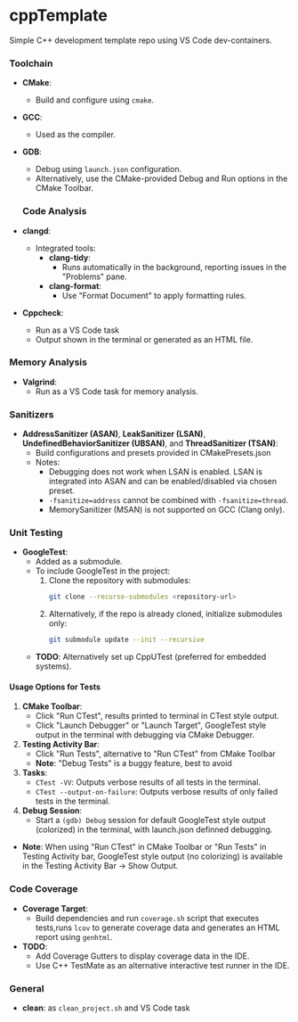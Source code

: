 # cppTemplate
Simple C++ development template repo using VS Code dev-containers.

### Toolchain
- **CMake**:
  - Build and configure using `cmake`.
- **GCC**:
  - Used as the compiler.
- **GDB**:
  - Debug using `launch.json` configuration.
  - Alternatively, use the CMake-provided Debug and Run options in the CMake Toolbar.

  ### Code Analysis
- **clangd**:
  - Integrated tools:
    - **clang-tidy**:
      - Runs automatically in the background, reporting issues in the "Problems" pane.
    - **clang-format**:
      - Use "Format Document" to apply formatting rules.
- **Cppcheck**:
    - Run as a VS Code task
    - Output shown in the terminal or generated as an HTML file.

### Memory Analysis
- **Valgrind**:
  - Run as a VS Code task for memory analysis.

### Sanitizers
- **AddressSanitizer (ASAN)**, **LeakSanitizer (LSAN)**, **UndefinedBehaviorSanitizer (UBSAN)**, and **ThreadSanitizer (TSAN)**:
  - Build configurations and presets provided in CMakePresets.json
  - Notes:
    - Debugging does not work when LSAN is enabled. LSAN is integrated into ASAN and can be enabled/disabled via chosen preset.
    - `-fsanitize=address` cannot be combined with `-fsanitize=thread`.
    - MemorySanitizer (MSAN) is not supported on GCC (Clang only).

### Unit Testing
- **GoogleTest**:
  - Added as a submodule.
  - To include GoogleTest in the project:
    1. Clone the repository with submodules:
       ```bash
       git clone --recurse-submodules <repository-url>
       ```
    2. Alternatively, if the repo is already cloned, initialize submodules only:
       ```bash
       git submodule update --init --recursive
       ```
  - **TODO**: Alternatively set up CppUTest (preferred for embedded systems).

#### Usage Options for Tests
1. **CMake Toolbar**:
   - Click "Run CTest", results printed to terminal in CTest style output.
   - Click "Launch Debugger" or "Launch Target", GoogleTest style output in the terminal with debugging via CMake Debugger.
2. **Testing Activity Bar**:
   - Click "Run Tests", alternative to "Run CTest" from CMake Toolbar
   - **Note**: "Debug Tests" is a buggy feature, best to avoid
3. **Tasks**:
   - `CTest -VV`: Outputs verbose results of all tests in the terminal.
   - `CTest --output-on-failure`: Outputs verbose results of only failed tests in the terminal.
4. **Debug Session**:
   - Start a `(gdb) Debug` session for default GoogleTest style output (colorized) in the terminal, with launch.json definned debugging.

- **Note**: When using "Run CTest" in CMake Toolbar or "Run Tests" in Testing Activity bar, GoogleTest style output (no colorizing) is available in the Testing Activity Bar -> Show Output.

### Code Coverage
- **Coverage Target**:
  - Build dependencies and run `coverage.sh` script that executes tests,runs `lcov` to generate coverage data and generates an HTML report using `genhtml`.
- **TODO**:
  - Add Coverage Gutters to display coverage data in the IDE.
  - Use C++ TestMate as an alternative interactive test runner in the IDE.

### General
- **clean**: as `clean_project.sh` and VS Code task